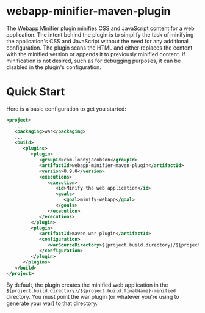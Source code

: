 webapp-minifier-maven-plugin
============================

The Webapp Minifier plugin minifies CSS and JavaScript content for a web application. The intent behind the plugin is to simplify the task of minifying the application's CSS and JavaScript without the need for any additional configuration. The plugin scans the HTML and either replaces the content with the minified version or appends it to previously minified content. If minification is not desired, such as for debugging purposes, it can be disabled in the plugin's configuration.

# Quick Start
Here is a basic configuration to get you started:

```XML
<project>
   ...
   <packaging>war</packaging>
   ...
   <build>
      <plugins>
         <plugin>
            <groupId>com.lonnyjacobson</groupId>
            <artifactId>webapp-minifier-maven-plugin</artifactId>
            <version>0.9.0</version>
            <executions>
               <execution>
                  <id>Minify the web application</id>
                  <goals>
                     <goal>minify-webapp</goal>
                  </goals>
               </execution>
            </executions>
         </plugin>
         <plugin>
            <artifactId>maven-war-plugin</artifactId>
            <configuration>
               <warSourceDirectory>${project.build.directory}/${project.build.finalName}-minified</warSourceDirectory>
            </configuration>
         </plugin>
      </plugins>
   </build>
</project>
```
 
 By default, the plugin creates the minified web application in the 
 `${project.build.directory}/${project.build.finalName}-minified` directory. You must
 point the war plugin (or whatever you're using to generate your war) to that
 directory.